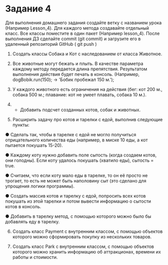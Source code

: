 # Задание 4

Для выполнения домашнего задания создайте ветку с названием урока (Например Lesson_4). Для каждого метода создавайте
отдельный класс. Все классы поместите в один пакет (Например lesson_4). После выполнения ДЗ сделайте commit (git commit)
и загрузите его в удаленный репозиторий GitHub ( git push )

1. Создать классы Собака и Кот с наследованием от класса Животное.

2. Все животные могут бежать и плыть. В качестве параметра каждому методу передается длина препятствия. Результатом
   выполнения действия будет печать в консоль. (Например, dogBobik.run(150); -> 'Бобик пробежал 150 м.');

3. У каждого животного есть ограничения на действия (бег: кот 200 м., собака 500 м.; плавание: кот не умеет плавать,
   собака 10 м.).

4.
    * Добавить подсчет созданных котов, собак и животных.

5. Расширить задачу про котов и тарелки с едой, выполнив следующие пункты:

● Сделать так, чтобы в тарелке с едой не могло получиться отрицательного количества еды (например, в миске 10 еды, а кот
пытается покушать 15-20).

● Каждому коту нужно добавить поле сытость (когда создаем котов, они голодны). Если коту удалось покушать (хватило еды),
сытость = true.

● Считаем, что если коту мало еды в тарелке, то он её просто не трогает, то есть не может быть наполовину сыт (это
сделано для упрощения логики программы).

● Создать массив котов и тарелку с едой, попросить всех котов покушать из этой тарелки и потом вывести информацию о
сытости котов в консоль.

● Добавить в тарелку метод, с помощью которого можно было бы добавлять еду в тарелку.

6. Создать класс Payment с внутренним классом, с помощью объектов которого можно сформировать покупку из нескольких
   товаров.

7. Создать класс Park с внутренним классом, с помощью объектов которого можно хранить информацию об аттракционах,
   времени их работы и стоимости.